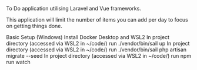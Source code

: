 To Do application utilising Laravel and Vue frameworks. 

This application will limit the number of items you can add per day to focus on getting things done.

Basic Setup (Windows)
Install Docker Desktop and WSL2
In project directory (accessed via WSL2 in ~/code/) run ./vendor/bin/sail up
In project directory (accessed via WSL2 in ~/code/) run ./vendor/bin/sail php artisan migrate --seed
In project directory (accessed via WSL2 in ~/code/) run npm run watch